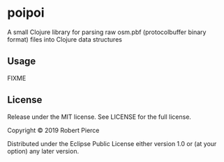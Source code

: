 # poipoi

A small Clojure library for parsing raw osm.pbf (protocolbuffer binary format) files into Clojure data structures

## Usage

FIXME

## License
Release under the MIT license. See LICENSE for the full license.

Copyright © 2019 Robert Pierce

Distributed under the Eclipse Public License either version 1.0 or (at
your option) any later version.
